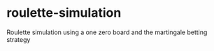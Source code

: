 # roulette-simulation
Roulette simulation using a one zero board and the martingale betting strategy
